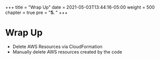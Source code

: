 +++
title = "Wrap Up"
date = 2021-05-03T13:44:16-05:00
weight = 500
chapter = true
pre = "<b>5. </b>"
+++

# Wrap Up

- Delete AWS Resources via CloudFormation
- Manually delete AWS resources created by the code
